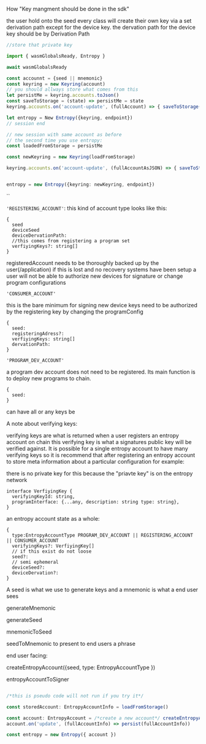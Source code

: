 How "Key mangment should be done in the sdk"

the user hold onto the seed every class will create their own key via a set derivation path except for the device key. the dervation path for the device key should be by
Derivation Path
```ts
//store that private key

import { wasmGlobalsReady, Entropy }

await wasmGlobalsReady

const accounnt = {seed || mnemonic}
const keyring = new Keyring(account)
// you should allways store what comes from this
let persistMe = keyring.accounts.toJson()
const saveToStorage = (state) => persistMe = state
keyring.accounts.on('account-update', (fullAccount) => { saveToStorage(fullAccount) })

let entropy = New Entropy({keyring, endpoint})
// session end

// new session with same account as before
// the second time you use entropy:
const loadedFromStorage = persistMe

const newKeyring = new Keyring(loadFromStorage)

keyring.accounts.on('account-update', (fullAccountAsJSON) => { saveToStorage(fullAccountAsJSON) })


entropy = new Entropy({keyring: newKeyring, endpoint})

```

``

`'REGISTERING_ACCOUNT'`:
this kind of account type looks like this:

```
{
  seed
  deviceSeed
  deviceDervationPath:
  //this comes from registering a program set
  verfiyingKeys?: string[]
}
```

registeredAccount needs to be thoroughly backed up by the user(/application) if this is lost and no recovery systems have been setup a user will not be able to authorize new devices for signature or change program configurations

`'CONSUMER_ACCOUNT'`

this is the bare minimum for signing new device keys need to be authorized by the registering key by changing the programConfig

```
{
  seed:
  registeringAdress?:
  verfiyingKeys: string[]
  dervationPath:
}
```

`'PROGRAM_DEV_ACCOUNT'`

a program dev account does not need to be registered. Its main function is to deploy new programs to chain.

```
{
  seed:
}
```

can have all or any keys be


A note about verifying keys:

verifying keys are what is returned when a user registers an entropy account on chain this verifying key is what a signatures public key will be verified against. It is possible for a single entropy account to have many verifying keys so it is recommend that after registering an entropy account to store meta information about a particular configuration for example:

there is no private key for this because the "priavte key" is on the entropy network

```
interface VerfiyingKey {
  verifyingKeyId: string,
  programInterface: {...any, description: string type: string},
}
```

an entropy account state as a whole:

```
{
  type:EntropyAccountType PROGRAM_DEV_ACCOUNT || REGISTERING_ACCOUNT || CONSUMER_ACCOUNT
  verifyingKeys?: VerfiyingKey[]
  // if this exist do not loose
  seed?:
  // semi ephemeral
  deviceSeed?:
  deviceDervation?:
}
```

A seed is what we use to generate keys and a mnemonic is what a end user sees

generateMnemonic


generateSeed

mnemonicToSeed

seedToMnemonic
to present to end users a phrase


end user facing:

createEntropyAccount({seed, type: EntropyAccountType })



entropyAccountToSigner


```ts

/*this is pseudo code will not run if you try it*/

const storedAccount: EntropyAccountInfo = loadFromStorage()

const account: EntropyAccount = /*create a new account*/ createEntropyAccount(storedAccount)// or loads an account from storage
account.on('update', (fullAccountInfo) => persist(fullAccountInfo))

const entropy = new Entropy({ account })

```
